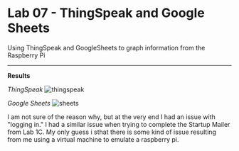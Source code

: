 # Lab 07 - ThingSpeak and Google Sheets

Using ThingSpeak and GoogleSheets to graph information from the Raspberry Pi

---
**Results**

*ThingSpeak*
![thingspeak](https://github.com/grichard17/EE322-A/assets/117100086/3dbcf953-6981-4899-a5a1-b2df55a76d1c)


*Google Sheets*
![sheets](https://github.com/grichard17/EE322-A/assets/117100086/df0e6a11-62ca-4a21-8e0e-6c1f6cf5b59f)

I am not sure of the reason why, but at the very end I had an issue with "logging in." I had a similar issue when trying to complete the Startup Mailer from Lab 1C. My only guess i sthat there is some kind of issue resulting from me using a virtual machine to emulate a raspberry pi.
